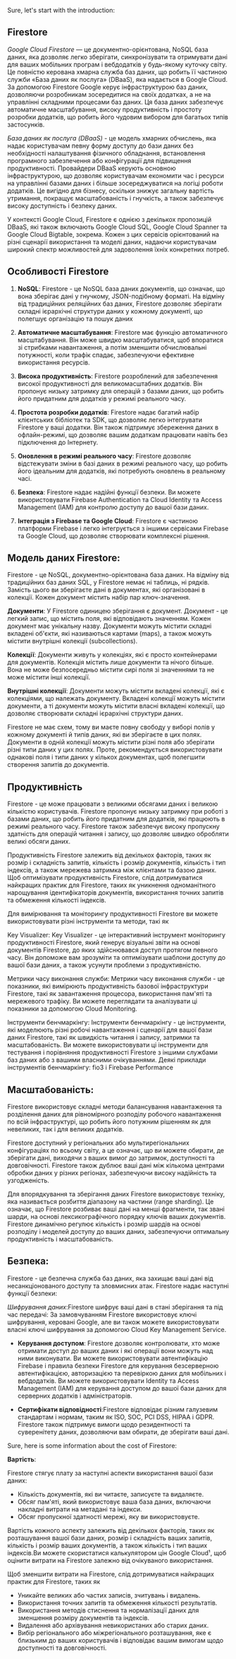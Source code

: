 Sure, let's start with the introduction:

## Firestore

_Google Cloud Firestore_ — це документно-орієнтована, NoSQL база даних, яка дозволяє легко зберігати, синхронізувати та отримувати дані для ваших мобільних програм і вебдодатків у будь-якому куточку світу. Це повністю керована хмарна служба баз даних, що робить її частиною служби «База даних як послуга» (DBaaS), яка надається в Google Cloud. За допомогою Firestore Google керує інфраструктурою баз даних, дозволяючи розробникам зосередитися на своїх додатках, а не на управлінні складними процесами баз даних. Ця база даних забезпечує автоматичне масштабування, високу продуктивність і простоту розробки додатків, що робить його чудовим вибором для багатьох типів застосунків.

_База даних як послуга (DBaaS)_ - це модель хмарних обчислень, яка надає користувачам певну форму доступу до бази даних без необхідності налаштування фізичного обладнання, встановлення програмного забезпечення або конфігурації для підвищення продуктивності. Провайдери DBaaS керують основною інфраструктурою, що дозволяє користувачам економити час і ресурси на управлінні базами даних і більше зосереджуватися на логіці роботи додатків. Це вигідно для бізнесу, оскільки знижує загальну вартість утримання, покращує масштабованість і гнучкість, а також забезпечує високу доступність і безпеку даних.

У контексті Google Cloud, Firestore є однією з декількох пропозицій DBaaS, які також включають Google Cloud SQL, Google Cloud Spanner та Google Cloud Bigtable, зокрема. Кожен з цих сервісів орієнтований на різні сценарії використання та моделі даних, надаючи користувачам широкий спектр можливостей для задоволення їхніх конкретних потреб.

## Особливості Firestore

1. **NoSQL**: Firestore - це NoSQL база даних документів, що означає, що вона зберігає дані у гнучкому, JSON-подібному форматі. На відміну від традиційних реляційних баз даних, Firestore дозволяє зберігати складні ієрархічні структури даних у кожному документі, що полегшує організацію та пошук даних

2. **Автоматичне масштабування**: Firestore має функцію автоматичного масштабування. Він може швидко масштабуватися, щоб впоратися зі стрибками навантаження, а потім зменшити обчислювальні потужності, коли трафік спадає, забезпечуючи ефективне використання ресурсів.

3. **Висока продуктивність**: Firestore розроблений для забезпечення високої продуктивності для великомасштабних додатків. Він пропонує низьку затримку для операцій з базами даних, що робить його придатним для додатків у режимі реального часу.

4. **Простота розробки додатків**: Firestore надає багатий набір клієнтських бібліотек та SDK, що дозволяє легко інтегрувати Firestore у ваші додатки. Він також підтримує збереження даних в офлайн-режимі, що дозволяє вашим додаткам працювати навіть без підключення до Інтернету.

5. **Оновлення в режимі реального часу**: Firestore дозволяє відстежувати зміни в базі даних в режимі реального часу, що робить його ідеальним для додатків, які потребують оновлень в реальному часі.

6. **Безпека**: Firestore надає надійні функції безпеки. Ви можете використовувати Firebase Authentication та Cloud Identity та Access Management (IAM) для контролю доступу до вашої бази даних.

7. **Інтеграція з Firebase та Google Cloud**: Firestore є частиною платформи Firebase і легко інтегрується з іншими сервісами Firebase та Google Cloud, що дозволяє створювати комплексні рішення.

## Модель даних Firestore:

Firestore - це NoSQL, документно-орієнтована база даних. На відміну від традиційних баз даних SQL, у Firestore немає ні таблиць, ні рядків. Замість цього ви зберігаєте дані в документах, які організовані в колекції. Кожен документ містить набір пар ключ-значення.

**Документи**:
У Firestore одиницею зберігання є документ. Документ - це легкий запис, що містить поля, які відповідають значенням. Кожен документ має унікальну назву. Документи можуть містити складні вкладені об'єкти, які називаються картами (maps), а також можуть містити внутрішні колекції (subcollections).

**Колекції**:
Документи живуть у колекціях, які є просто контейнерами для документів. Колекція містить лише документи та нічого більше. Вона не може безпосередньо містити сирі поля зі значеннями та не може містити інші колекції.

**Внутрішні колекції**:
Документи можуть містити вкладені колекції, які є колекціями, що належать документу. Вкладені колекції можуть містити документи, а ті документи можуть містити власні вкладені колекції, що дозволяє створювати складні ієрархічні структури даних.

Firestore не має схем, тому ви маєте повну свободу у виборі полів у кожному документі й типів даних, які ви зберігаєте в цих полях. Документи в одній колекції можуть містити різні поля або зберігати різні типи даних у цих полях. Проте, рекомендується використовувати однакові поля і типи даних у кількох документах, щоб полегшити створення запитів до документів.

## Продуктивність

Firestore - це може працювати з великими обсягами даних і великою кількістю користувачів. Firestore пропонує низьку затримку при роботі з базами даних, що робить його придатним для додатків, які працюють в режимі реального часу. Firestore також забезпечує високу пропускну здатність для операцій читання і запису, що дозволяє швидко обробляти великі обсяги даних.

Продуктивність Firestore залежить від декількох факторів, таких як розмір і складність запитів, кількість і розмір документів, кількість і тип індексів, а також мережева затримка між клієнтами та базою даних. Щоб оптимізувати продуктивність Firestore, слід дотримуватися найкращих практик для Firestore, таких як уникнення одноманітного нарощування ідентифікаторів документів, використання точних запитів та обмеження кількості індексів.

Для вимірювання та моніторингу продуктивності Firestore ви можете використовувати різні інструменти та методи, такі як

Key Visualizer: Key Visualizer - це інтерактивний інструмент моніторингу продуктивності Firestore, який генерує візуальні звіти на основі документів Firestore, до яких здійснювався доступ протягом певного часу. Він допоможе вам зрозуміти та оптимізувати шаблони доступу до вашої бази даних, а також усунути проблеми з продуктивністю.

Метрики часу виконання служби: Метрики часу виконання служби - це показники, які вимірюють продуктивність базової інфраструктури Firestore, такі як завантаження процесора, використання пам'яті та мережевого трафіку. Ви можете переглядати та аналізувати ці показники за допомогою Cloud Monitoring.

Інструменти бенчмаркінгу: Інструменти бенчмаркінгу - це інструменти, які моделюють різні робочі навантаження і сценарії для вашої бази даних Firestore, такі як швидкість читання і запису, затримки та масштабованість. Ви можете використовувати ці інструменти для тестування і порівняння продуктивності Firestore з іншими службами баз даних або з вашими власними очікуваннями. Деякі приклади інструментів бенчмаркінгу: fio3 і Firebase Performance

## Масштабованість:

Firestore використовує складні методи балансування навантаження та розділення даних для рівномірного розподілу робочого навантаження по всій інфраструктурі, що робить його потужним рішенням як для невеликих, так і для великих додатків.

Firestore доступний у регіональних або мультирегіональних конфігураціях по всьому світу, а це означає, що ви можете обирати, де зберігати дані, виходячи з ваших вимог до затримок, доступності та довговічності. Firestore також дублює ваші дані між кількома центрами обробки даних у різних регіонах, забезпечуючи високу надійність та узгодженість.

Для впорядкування та зберігання даних Firestore використовує техніку, яка називається розбиття діапазону на частини (range sharding). Це означає, що Firestore розбиває ваші дані на менші фрагменти, так звані шарди, на основі лексикографічного порядку ключів ваших документів. Firestore динамічно регулює кількість і розмір шардів на основі розподілу і моделей доступу до ваших даних, забезпечуючи оптимальну продуктивність і масштабованість.

## Безпека:

Firestore - це безпечна служба баз даних, яка захищає ваші дані від несанкціонованого доступу та зловмисних атак. Firestore надає наступні функції безпеки:

_Шифрування даних_:Firestore шифрує ваші дані в стані зберігання та під час передачі: За замовчуванням Firestore використовує ключі шифрування, керовані Google, але ви також можете використовувати власні ключі шифрування за допомогою Cloud Key Management Service.

- **Керування доступом**: Firestore дозволяє контролювати, хто може отримати доступ до ваших даних і які операції вони можуть над ними виконувати. Ви можете використовувати автентифікацію Firebase і правила безпеки Firestore для керування безсерверною автентифікацією, авторизацією та перевіркою даних для мобільних і вебдодатків. Ви можете використовувати Identity та Access Management (IAM) для керування доступом до вашої бази даних для серверних додатків і адміністраторів.

- **Сертифікати відповідності**:Firestore відповідає різним галузевим стандартам і нормам, таким як ISO, SOC, PCI DSS, HIPAA і GDPR. Firestore також підтримує вимоги щодо резидентності та суверенітету даних, дозволяючи вам обирати, де зберігати ваші дані.

Sure, here is some information about the cost of Firestore:

**Вартість**:

Firestore стягує плату за наступні аспекти використання вашої бази даних:

- Кількість документів, які ви читаєте, записуєте та видаляєте.
- Обсяг пам'яті, який використовує ваша база даних, включаючи накладні витрати на метадані та індекси.
- Обсяг пропускної здатності мережі, яку ви використовуєте.

Вартість кожного аспекту залежить від декількох факторів, таких як розташування вашої бази даних, розмір і складність ваших запитів, кількість і розмір ваших документів, а також кількість і тип ваших індексів.Ви можете скористатися калькулятором цін Google Cloud¹, щоб оцінити витрати на Firestore залежно від очікуваного використання.

Щоб зменшити витрати на Firestore, слід дотримуватися найкращих практик для Firestore, таких як

- Уникайте великих або частих записів, зчитувань і видалень.
- Використання точних запитів та обмеження кількості результатів.
- Використання методів стиснення та нормалізації даних для зменшення розміру документів та індексів.
- Видалення або архівування невикористаних або старих даних.
- Вибір регіонального або міжрегіонального розташування, яке є близьким до ваших користувачів і відповідає вашим вимогам щодо доступності та довговічності.
